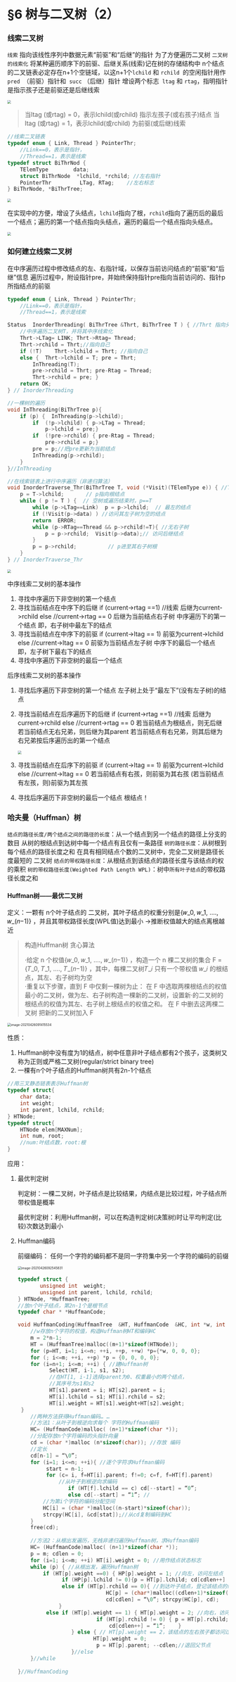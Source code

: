# §6 树与二叉树（2）

### 线索二叉树

`线索` 指向该线性序列中数据元素“前驱”和“后继”的指针
为了方便遍历二叉树
`二叉树的线索化` 将某种遍历顺序下的前驱、后继关系(线索)记在树的存储结构中
n个结点的二叉链表必定存在n+1个空链域，以这n+1个`lchild` 和 `rchild `的空闲指针用作 `pred `（前驱）指针和` succ` （后继）指针
增设两个标志` ltag` 和 `rtag`，指明指针是指示孩子还是前驱还是后继线索

<img src="https://github.com/xxx1766/data_structure/blob/main/文件图片信息/image-20210426082325140.png" style="zoom:50%;" />

> 当ltag (或rtag) = 0，表示lchild(或rchild) 指示左孩子(或右孩子)结点
> 当ltag (或rtag) = 1，表示lchild(或rchild) 为前驱(或后继)线索

```c++
//线索二叉链表
typedef enum { Link, Thread } PointerThr;  
	//Link==0，表示是指针，
	//Thread==1，表示是线索
typedef struct BiThrNod {
    TElemType        data;
    struct BiThrNode  *lchild, *rchild; //左右指针
    PointerThr         LTag, RTag;    //左右标志
} BiThrNode, *BiThrTree;
```

<img src="https://github.com/xxx1766/data_structure/blob/main/文件图片信息/image-20210426082225671.png" style="zoom:50%;" />

在实现中的方便，增设了头结点，`lchild`指向了根，`rchild`指向了遍历后的最后一个结点；遍历的第一个结点指向头结点，遍历的最后一个结点指向头结点。

<img src="[data_structure/image-20210426082629684.png at main · xxx1766/data_structure (github.com)](https://github.com/xxx1766/data_structure/blob/main/文件图片信息/image-20210426082629684.png)" style="zoom:50%;" />

### 如何建立线索二叉树

在中序遍历过程中修改结点的左、右指针域，以保存当前访问结点的“前驱”和“后继”信息
遍历过程中，附设指针pre，并始终保持指针pre指向当前访问的、指针p所指结点的前驱

```c++
typedef enum { Link, Thread } PointerThr;  
	//Link==0，表示是指针，
	//Thread==1，表示是线索

Status  InorderThreading( BiThrTree &Thrt, BiThrTree T ) { //Thrt 指向头结点
    //中序遍历二叉树T，并将其中序线索化
	Thrt->LTag= LINK; Thrt->Rtag= Thread;
	Thrt->rchild = Thrt;//指向自己
 	if (!T)    Thrt->lchild = Thrt; //指向自己
 	else {  Thrt->lchild = T; pre = Thrt;
		InThreading(T);
		pre->rchild = Thrt; pre-Rtag = Thread;
		Thrt->rchild = pre; } 
	return OK;
} // InorderThreading

//一棵树的遍历
void InThreading(BiThrTree p){
    if (p) {  InThreading(p->lchild);
		if  (!p->lchild) { p->LTag = Thread;  
			p->lchild = pre;}
		if  (!pre->rchild) { pre-Rtag = Thread; 
			pre->rchild = p;}
		pre = p;//把pre更新为当前结点
		InThreading(p->rchild); 
	}
}//InThreading

//在线索链表上进行中序遍历（非递归算法）
void InorderTraverse_Thr(BiThrTree T, void (*Visit)(TElemType e)) { //T指向头结点
	p = T->lchild;       // p指向根结点
	while ( p != T ) {  // 空树或遍历结束时，p==T
		while (p->LTag==Link)  p = p->lchild;  // 最左的结点
		if (!Visit(p->data) ) //访问其左子树为空的结点
		return  ERROR;
		while (p->RTag==Thread && p->rchild!=T){ //无右子树
			p = p->rchild;  Visit(p->data);// 访问后继结点
		}
        p = p->rchild;          // p进至其右子树根
	}
} // InorderTraverse_Thr
```

<img src="https://github.com/xxx1766/data_structure/blob/main/文件图片信息/image-20210426085915455.png" style="zoom:50%;" />

中序线索二叉树的基本操作

1. 寻找中序遍历下非空树的第一个结点
2. 寻找当前结点在中序下的后继
   	if (current->rtag ==1) //线索
       	后继为current->rchild
   	else   //current->rtag == 0
       	后继为当前结点右子树 中序遍历下的第一个结点 即，右子树中最左下的结点
3. 寻找当前结点在中序下的前驱
       if (current->ltag == 1)
            前驱为current->lchild 
       else //current->ltag == 0
            前驱为当前结点左子树 中序下的最后一个结点 即，左子树下最右下的结点 
4. 寻找中序遍历下非空树的最后一个结点



后序线索二叉树的基本操作

1. 寻找后序遍历下非空树的第一个结点
   左子树上处于“最左下”(没有左子树)的结点

2. 寻找当前结点在后序遍历下的后继
   if (current->rtag ==1) //线索
       后继为current->rchild
   else   //current->rtag == 0
      若当前结点为根结点，则无后继
      若当前结点无右兄弟，则后继为其parent
      若当前结点有右兄弟，则其后继为右兄弟按后序遍历出的第一个结点 

   <img src="https://github.com/xxx1766/data_structure/blob/main/文件图片信息/image-20210426090358317.png" style="zoom:50%;" />

3. 寻找当前结点在后序下的前驱
   if (current->ltag == 1)
        前驱为current->lchild 
   else    //current->ltag == 0
            若当前结点有右孩，则前驱为其右孩
            (若当前结点有左孩，则)前驱为其左孩     

4. 寻找后序遍历下非空树的最后一个结点
     根结点！



### 哈夫曼（Huffman）树

`结点的路径长度/两个结点之间的路径的长度`：从一个结点到另一个结点的路径上分支的数目
	从树的根结点到达树中每一个结点有且仅有一条路径
`树的路径长度`：从树根到每个结点的路径长度之和
	在具有相同结点个数的二叉树中，完全二叉树是路径长度最短的 二叉树
`结点的带权路径长度`：从根结点到该结点的路径长度与该结点的权的乘积
`树的带权路径长度(Weighted Path Length WPL)`：树中`所有叶子结点`的带权路径长度之和

#### Huffman树——最优二叉树

定义：一颗有 n个叶子结点的 二叉树，其叶子结点的权重分别是{𝑤_0, 𝑤_1, …., 𝑤_(𝑛−1)} ，并且其带权路径长度(WPL值)达到最小 →推断权值越大的结点离根越近

> 构造Huffman树  贪心算法
>
> ·给定 n 个权值{𝑤_0, 𝑤_1, …., 𝑤_(𝑛−1)} ，构造一个 n 棵二叉树的集合 F = {𝑇_0, 𝑇_1, …., 𝑇_(𝑛−1)} ，其中，每棵二叉树𝑇_𝑖 只有一个带权值 𝑤_𝑖  的根结点，其左、右子树均为空    
> ·重复以下步骤，直到 F 中仅剩一棵树为止：
> 	在 F 中选取两棵根结点的权值最小的二叉树，做为左、右子树构造一棵新的二叉树，设置新·的二叉树的根结点的权值为其左、右子树上根结点的权值之和。
> 	在 F 中删去这两棵二叉树
> 	把新的二叉树加入 F

<img src="https://github.com/xxx1766/data_structure/blob/main/文件图片信息/image-20210426091415534.png" alt="image-20210426091415534" style="zoom:50%;" />

性质：

1. Huffman树中没有度为1的结点，树中任意非叶子结点都有2个孩子，这类树又称为正则或严格二叉树(regular/strict binary tree)
2. 一棵有n个叶子结点的Huffman树共有2n-1个结点 

```c++
//用三叉静态链表表示Huffman树
typedef struct{
    char data;
    int weight;
    int parent, lchild, rchild;
} HTNode;
typedef struct{
    HTNode elem[MAXNum];
    int num, root;
    //num:叶结点数，root:根
}
```

应用：

1. 最优判定树

   判定树：一棵二叉树，叶子结点是比较结果，内结点是比较过程，叶子结点所带权值是概率

   最优判定树：利用Huffman树，可以在构造判定树(决策树)时让平均判定(比较)次数达到最小

2. Huffman编码

   前缀编码： 任何一个字符的编码都不是同一字符集中另一个字符的编码的前缀

   <img src="https://github.com/xxx1766/data_structure/blob/main/文件图片信息/image-20210426092545831.png" alt="image-20210426092545831" style="zoom:50%;" />

   ```c++
   typedef struct {
          unsigned int  weight;
          unsigned int parent, lchild, rchild;
   } HTNode, *HuffmanTree;
   //放n个叶子结点，第2n-1个是根节点
   typedef char * *HuffmanCode; 
   
   void HuffmanCoding(HuffmanTree  &HT, HuffmanCode  &HC, int *w, int n) {
       //w存放n个字符的权值，构造Huffman树HT和编码HC
       m = 2*n-1; 
       HT = (HuffmanTree)malloc((m+1)*sizeof(HTNode));
       for (p=HT, i=1; i<=n; ++i, ++p, ++w) *p={*w, 0, 0, 0};
       for (; i<=m; ++i, ++p) *p = {0, 0, 0, 0};
       for (i=n+1; i<=m; ++i) { //建Huffman树
             Select(HT, i-1, s1, s2);
             //在HT[1, i-1]选择parent为0、权重最小的两个结点，
             //其序号为s1和s2
             HT[s1].parent = i; HT[s2].parent = i;
             HT[i].lchild = s1; HT[i].rchild = s2;
             HT[i].weight = HT[s1].weight+HT[s2].weight;
   	}
       //两种方法获得Huffman编码… …
       //方法1：从叶子到根逆向求每个 字符的Huffman编码
       HC= (HuffmanCode)malloc( (n+1)*sizeof(char *));
       //分配存放n个字符编码的头指针向量
       cd = (char *)malloc (n*sizeof(char)); //存放 编码 
       //定长
       cd[n-1] = “\0”;
       for (i=1; i<=n; ++i){ //逐个字符求Huffman编码
            start = n-1;
            for (c= i, f=HT[i].parent; f!=0; c=f, f=HT[f].parent)
   	  			//从叶子到根逆向求编码
                   if (HT[f].lchild == c) cd[--start] = “0”;
                   else cd[--start] = “1”; //
           //为第i个字符的编码分配空间
           HC[i] = (char *)malloc((n-start)*sizeof(char));
           strcpy(HC[i], &cd[stat]);//从cd复制编码到HC
       }
       free(cd);
       
       //方法2：从根出发遍历，无栈非递归遍历Huffman树，求Huffman编码
       HC= (HuffmanCode)malloc( (n+1)*sizeof(char *));
       p = m; cdlen = 0;
       for (i=1; i<=m; ++i) HT[i].weight = 0; //用作结点状态标志
       while (p) { //从根出发，遍历Huffman树
           if (HT[p].weight ==0) { HP[p].weight = 1; //向左，访问左结点
                 if (HP[p].lchild != 0){p = HT[p].lchild; cd[cdlen++] = “0”;}
                 else if (HT[p].rchild == 0){ //到达叶子结点，登记该结点的编码
                               HC[p] = (char*)malloc((cdlen+1)*sizeof(char));
                               cd[cdlen] = “\0”; strcpy(HC[p], cd);   }
                }
            else if (HT[p].weight == 1) { HT[p].weight = 2; //向右，访问由结点
                            if (HT[p].rchild != 0) { p = HT[p].rchild; 
                                cd[cdlen++] = “1”;    }
                    } else { // HT[p].weight == 2，该结点的左右孩子都访问过了 
                           HT[p].weight = 0; 
                			p = HT[p].parent; --cdlen;//退回父节点
                    }//else
       }//while
       
   }//HuffmanCoding
   
   
   ```

   





